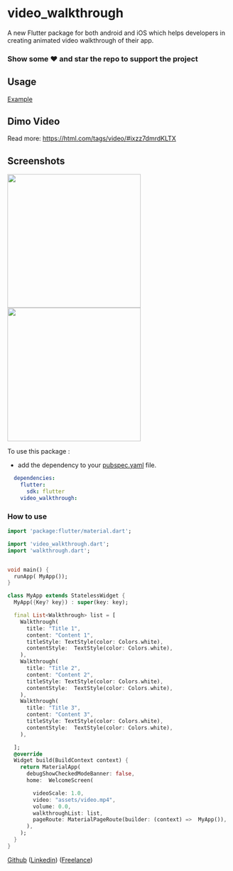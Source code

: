 # video_walkthrough

A new Flutter package for both android and iOS which helps developers in creating animated video walkthrough of their app.

### Show some :heart: and star the repo to support the project

## Usage

[Example](https://github.com/ANaSHaKerr/video_walkthrough/tree/master/example/example_app.dart)

## Dimo Video
<blockquote class="imgur-embed-pub" lang="en" data-id="bpgN2Wz" data-context="false" ><a href="//imgur.com/bpgN2Wz"></a></blockquote><script async src="//s.imgur.com/min/embed.js" charset="utf-8"></script>


Read more: https://html.com/tags/video/#ixzz7dmrdKLTX


## Screenshots

<img src="https://i.imgur.com/fgX7PUU.jpg" height="300em" /> <img src="https://i.imgur.com/rdjSeAn.jpg" height="300em" />


To use this package :

* add the dependency to your [pubspec.yaml](https://github.com/ANaSHaKerr/video_walkthrough/blob/master/pubspec.yaml) file.

```yaml
  dependencies:
    flutter:
      sdk: flutter
    video_walkthrough:
```

### How to use

```dart
import 'package:flutter/material.dart';

import 'video_walkthrough.dart';
import 'walkthrough.dart';


void main() {
  runApp( MyApp());
}

class MyApp extends StatelessWidget {
  MyApp({Key? key}) : super(key: key);

  final List<Walkthrough> list = [
    Walkthrough(
      title: "Title 1",
      content: "Content 1",
      titleStyle: TextStyle(color: Colors.white),
      contentStyle:  TextStyle(color: Colors.white),
    ),
    Walkthrough(
      title: "Title 2",
      content: "Content 2",
      titleStyle: TextStyle(color: Colors.white),
      contentStyle:  TextStyle(color: Colors.white),
    ),
    Walkthrough(
      title: "Title 3",
      content: "Content 3",
      titleStyle: TextStyle(color: Colors.white),
      contentStyle:  TextStyle(color: Colors.white),
    ),

  ];
  @override
  Widget build(BuildContext context) {
    return MaterialApp(
      debugShowCheckedModeBanner: false,
      home:  WelcomeScreen(

        videoScale: 1.0,
        video: "assets/video.mp4",
        volume: 0.0,
        walkthroughList: list,
        pageRoute: MaterialPageRoute(builder: (context) =>  MyApp()),
      ),
    );
  }
}

```


[Github](https://github.com/ANaSHaKerr) ([Linkedin](https://www.linkedin.com/in/anashaker/)) ([Freelance](https://khamsat.com/user/ana_shaker))


